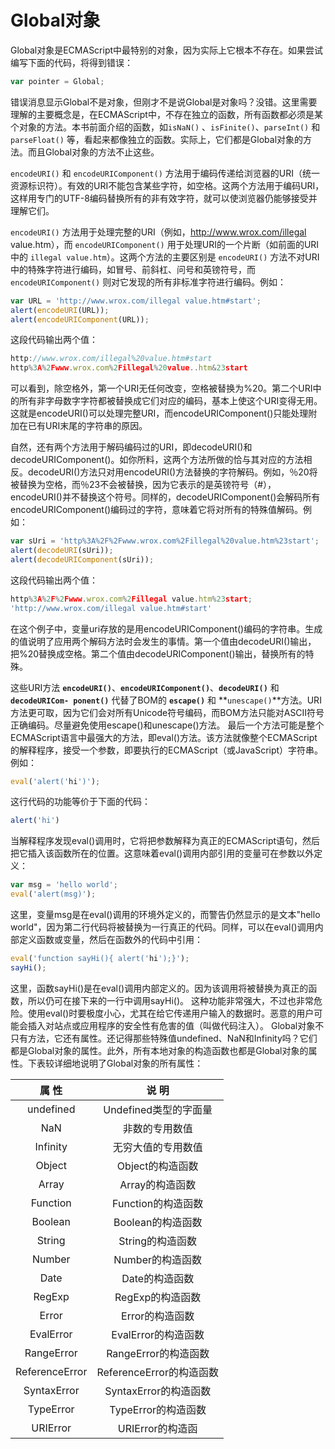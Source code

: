 ﻿# Global对象

Global对象是ECMAScript中最特别的对象，因为实际上它根本不存在。如果尝试编写下面的代码，将得到错误：

```javascript
var pointer = Global;
```

错误消息显示Global不是对象，但刚才不是说Global是对象吗？没错。这里需要理解的主要概念是，在ECMAScript中，不存在独立的函数，所有函数都必须是某个对象的方法。本书前面介绍的函数，如`isNaN()` 、`isFinite()`、`parseInt()` 和 `parseFloat()` 等，看起来都像独立的函数。实际上，它们都是Global对象的方法。而且Global对象的方法不止这些。

`encodeURI()` 和 `encodeURIComponent()` 方法用于编码传递给浏览器的URI（统一资源标识符）。有效的URI不能包含某些字符，如空格。这两个方法用于编码URI，这样用专门的UTF-8编码替换所有的非有效字符，就可以使浏览器仍能够接受并理解它们。

`encodeURI()` 方法用于处理完整的URI（例如，http://www.wrox.com/illegal value.htm），而 `encodeURIComponent()` 用于处理URI的一个片断（如前面的URI中的 `illegal value.htm`）。这两个方法的主要区别是 `encodeURI()` 方法不对URI中的特殊字符进行编码，如冒号、前斜杠、问号和英镑符号，而 `encodeURIComponent()` 则对它发现的所有非标准字符进行编码。例如：

```javascript
var URL = 'http://www.wrox.com/illegal value.htm#start';
alert(encodeURI(URL));
alert(encodeURIComponent(URL));
```

这段代码输出两个值：

```javascript
http://www.wrox.com/illegal%20value.htm#start
http%3A%2Fwww.wrox.com%2Fillegal%20value..htm&23start
```

可以看到，除空格外，第一个URI无任何改变，空格被替换为%20。第二个URI中的所有非字母数字字符都被替换成它们对应的编码，基本上使这个URI变得无用。这就是encodeURI()可以处理完整URI，而encodeURIComponent()只能处理附加在已有URI末尾的字符串的原因。

自然，还有两个方法用于解码编码过的URI，即decodeURI()和decodeURIComponent()。如你所料，这两个方法所做的恰与其对应的方法相反。decodeURI()方法只对用encodeURI()方法替换的字符解码。例如，％20将被替换为空格，而％23不会被替换，因为它表示的是英镑符号（#），encodeURI()并不替换这个符号。同样的，decodeURIComponent()会解码所有encodeURIComponent()编码过的字符，意味着它将对所有的特殊值解码。例如：

```javascript
var sUri = 'http%3A%2F%2Fwww.wrox.com%2Fillegal%20value.htm%23start';
alert(decodeURI(sUri));
alert(decodeURIComponent(sUri));
```
这段代码输出两个值：

```javascript
http%3A%2F%2Fwww.wrox.com%2Fillegal value.htm%23start;
'http://www.wrox.com/illegal value.htm#start'
```

在这个例子中，变量uri存放的是用encodeURIComponent()编码的字符串。生成的值说明了应用两个解码方法时会发生的事情。第一个值由decodeURI()输出，把%20替换成空格。第二个值由decodeURIComponent()输出，替换所有的特殊。

这些URI方法 **`encodeURI()`**、**`encodeURIComponent()`**、**`decodeURI()`** 和 **`decodeURICom- ponent()`** 代替了BOM的 **`escape()`** 和 **`unescape()`**方法。URI方法更可取，因为它们会对所有Unicode符号编码，而BOM方法只能对ASCII符号正确编码。尽量避免使用escape()和unescape()方法。
最后一个方法可能是整个ECMAScript语言中最强大的方法，即eval()方法。该方法就像整个ECMAScript的解释程序，接受一个参数，即要执行的ECMAScript（或JavaScript）字符串。例如：

```javascript
eval('alert('hi')');
```

这行代码的功能等价于下面的代码：

```javascript
alert('hi')
```

当解释程序发现eval()调用时，它将把参数解释为真正的ECMAScript语句，然后把它插入该函数所在的位置。这意味着eval()调用内部引用的变量可在参数以外定义：

```javascript
var msg = 'hello world';
eval('alert(msg)');
```

这里，变量msg是在eval()调用的环境外定义的，而警告仍然显示的是文本"hello world"，因为第二行代码将被替换为一行真正的代码。同样，可以在eval()调用内部定义函数或变量，然后在函数外的代码中引用：

```javascript
eval('function sayHi(){ alert('hi');}');
sayHi();
```

这里，函数sayHi()是在eval()调用内部定义的。因为该调用将被替换为真正的函数，所以仍可在接下来的一行中调用sayHi()。
这种功能非常强大，不过也非常危险。使用eval()时要极度小心，尤其在给它传递用户输入的数据时。恶意的用户可能会插入对站点或应用程序的安全性有危害的值（叫做代码注入）。
Global对象不只有方法，它还有属性。还记得那些特殊值undefined、NaN和Infinity吗？它们都是Global对象的属性。此外，所有本地对象的构造函数也都是Global对象的属性。下表较详细地说明了Global对象的所有属性：

属    性|说    明
:---:|:---:
undefined|Undefined类型的字面量
NaN|非数的专用数值
Infinity|无穷大值的专用数值
Object|Object的构造函数
Array|Array的构造函数
Function|Function的构造函数
Boolean|Boolean的构造函数
String|String的构造函数
Number|Number的构造函数
Date|Date的构造函数
RegExp|RegExp的构造函数
Error|Error的构造函数
EvalError|EvalError的构造函数
RangeError|RangeError的构造函数
ReferenceError|ReferenceError的构造函数
SyntaxError|SyntaxError的构造函数
TypeError|TypeError的构造函数
URIError|URIError的构造函




